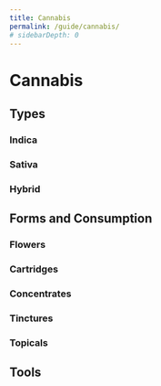 ```yaml
---
title: Cannabis
permalink: /guide/cannabis/
# sidebarDepth: 0
---
```


# Cannabis

## Types

### Indica
### Sativa
### Hybrid

## Forms and Consumption

### Flowers
### Cartridges
### Concentrates
### Tinctures
### Topicals

## Tools